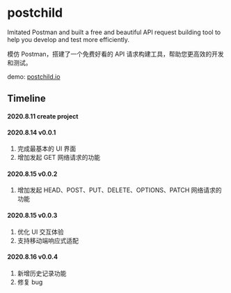 # postchild

Imitated Postman and built a free and beautiful API request building tool to help you develop and test more efficiently.

模仿 Postman，搭建了一个免费好看的 API 请求构建工具，帮助您更高效的开发和测试。

demo: [postchild.io](postchild.io)

## Timeline

#### 2020.8.11 create project

#### 2020.8.14 v0.0.1

1. 完成最基本的 UI 界面
2. 增加发起 GET 网络请求的功能

#### 2020.8.15 v0.0.2

1. 增加发起 HEAD、POST、PUT、DELETE、OPTIONS、PATCH 网络请求的功能

#### 2020.8.15 v0.0.3

1. 优化 UI 交互体验
2. 支持移动端响应式适配

#### 2020.8.16 v0.0.4

1. 新增历史记录功能
2. 修复 bug
